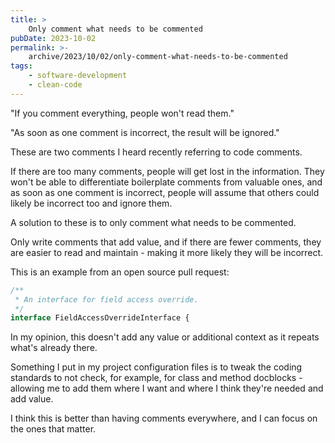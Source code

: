 ```yaml
---
title: >
    Only comment what needs to be commented
pubDate: 2023-10-02
permalink: >-
    archive/2023/10/02/only-comment-what-needs-to-be-commented
tags:
    - software-development
    - clean-code
---
```


"If you comment everything, people won't read them."

"As soon as one comment is incorrect, the result will be ignored."

These are two comments I heard recently referring to code comments.

If there are too many comments, people will get lost in the information. They won't be able to differentiate boilerplate comments from valuable ones, and as soon as one comment is incorrect, people will assume that others could likely be incorrect too and ignore them.

A solution to these is to only comment what needs to be commented.

Only write comments that add value, and if there are fewer comments, they are easier to read and maintain - making it more likely they will be incorrect.

This is an example from an open source pull request:

```php
/**
 * An interface for field access override.
 */
interface FieldAccessOverrideInterface {
```

In my opinion, this doesn't add any value or additional context as it repeats what's already there.

Something I put in my project configuration files is to tweak the coding standards to not check, for example, for class and method docblocks - allowing me to add them where I want and where I think they're needed and add value.

I think this is better than having comments everywhere, and I can focus on the ones that matter.
